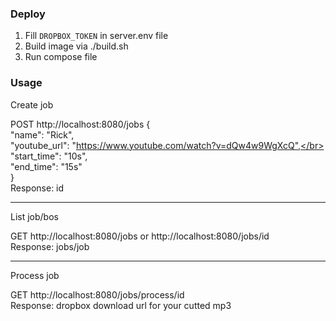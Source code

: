 ### Deploy
1. Fill `DROPBOX_TOKEN` in server.env file
2. Build image via ./build.sh
3. Run compose file

### Usage
Create job

POST http://localhost:8080/jobs
{</br>
  "name": "Rick", </br>
  "youtube_url": "https://www.youtube.com/watch?v=dQw4w9WgXcQ",</br>
  "start_time": "10s",</br>
  "end_time": "15s" </br>
} </br>
Response: id

---

List job/bos

GET http://localhost:8080/jobs or http://localhost:8080/jobs/id </br>
Response: jobs/job

---

Process job

GET http://localhost:8080/jobs/process/id </br>
Response: dropbox download url for your cutted mp3

